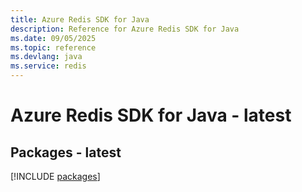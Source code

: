 ```yaml
---
title: Azure Redis SDK for Java
description: Reference for Azure Redis SDK for Java
ms.date: 09/05/2025
ms.topic: reference
ms.devlang: java
ms.service: redis
---
```

# Azure Redis SDK for Java - latest
## Packages - latest
[!INCLUDE [packages](redis-index.md)]